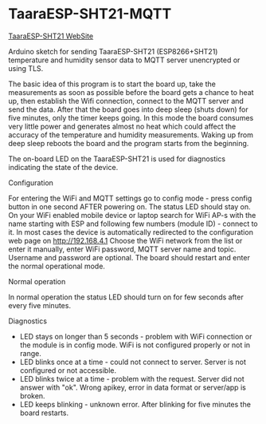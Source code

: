 # TaaraESP-SHT21-MQTT

[TaaraESP-SHT21 WebSite](https://taaralabs.eu/es1)

Arduino sketch for sending TaaraESP-SHT21 (ESP8266+SHT21) temperature and humidity sensor data to MQTT server unencrypted or using TLS.

The basic idea of this program is to start the board up, take the measurements as soon as possible before the board gets a chance to heat up, then establish the Wifi connection, connect to the MQTT server and send the data. After that the board goes into deep sleep (shuts down) for five minutes,  only the timer keeps going. In this mode the board consumes very little power and generates almost no heat which could affect the accuracy of the temperature and humidity measurements. Waking up from deep sleep reboots the board and the program starts from the beginning.

The on-board LED on the TaaraESP-SHT21 is used for diagnostics indicating the state of the device.

Configuration

For entering the WiFi and MQTT settings go to config mode - press config button in one second AFTER powering on.
The status LED should stay on.
On your WiFi enabled mobile device or laptop search for WiFi AP-s with the name starting with ESP and following few numbers (module ID) - connect to it.
In most cases the device is automatically redirected to the configuration web page on http://192.168.4.1
Choose the WiFi network from the list or enter it manually, enter WiFi password, MQTT server name and topic. Username and password are optional.
The board should restart and enter the normal operational mode.

Normal operation

In normal operation the status LED should turn on for few seconds after every five minutes.

Diagnostics

* LED stays on longer than 5 seconds - problem with WiFi connection or the module is in config mode. WiFi is not configured properly or not in range.
* LED blinks once at a time - could not connect to server. Server is not configured or not accessible.
* LED blinks twice at a time - problem with the request. Server did not answer with "ok". Wrong apikey, error in data format or server/app is broken.
* LED keeps blinking - unknown error.
After blinking for five minutes the board restarts.
